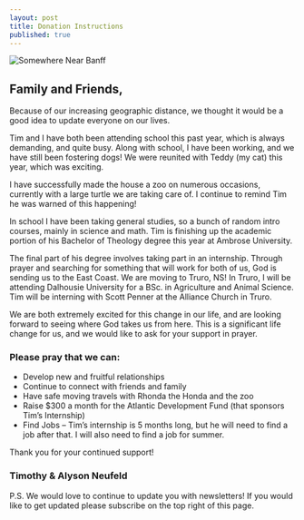 ```yaml
---
layout: post
title: Donation Instructions
published: true
---
```


![Somewhere Near Banff](/images/TA_17.jpg)

## Family and Friends, 

Because of our increasing geographic distance, we thought it would be a good idea to update everyone on our lives. 

Tim and I have both been attending school this past year, which is always demanding, and quite busy. Along with school, I have been working, and we have still been fostering dogs! We were reunited with Teddy (my cat) this year, which was exciting.

I have successfully made the house a zoo on numerous occasions, currently with a large turtle we are taking care of. I continue to remind Tim he was warned of this happening! 

In school I have been taking general studies, so a bunch of random intro courses, mainly in science and math. Tim is finishing up the academic portion of his Bachelor of Theology degree this year at Ambrose University. 

The final part of his degree involves taking part in an internship. Through prayer and searching for something that will work for both of us, God is sending us to the East Coast. We are moving to Truro, NS! In Truro, I will be attending Dalhousie University for a BSc. in Agriculture and Animal Science. Tim will be interning with Scott Penner at the Alliance Church in Truro. 

We are both extremely excited for this change in our life, and are looking forward to seeing where God takes us from here. This is a significant life change for us, and we would like to ask for your support in prayer.

### Please pray that we can:

- Develop new and fruitful relationships
- Continue to connect with friends and family
- Have safe moving travels with Rhonda the Honda and the zoo
- Raise $300 a month for the Atlantic Development Fund (that sponsors Tim’s Internship)
- Find Jobs – Tim’s internship is 5 months long, but he will need to find a job after that. I will also need to find a job for summer.

Thank you for your continued support!

### Timothy & Alyson Neufeld

P.S. We would love to continue to update you with newsletters! If you would like to get updated please subscribe on the top right of this page.
